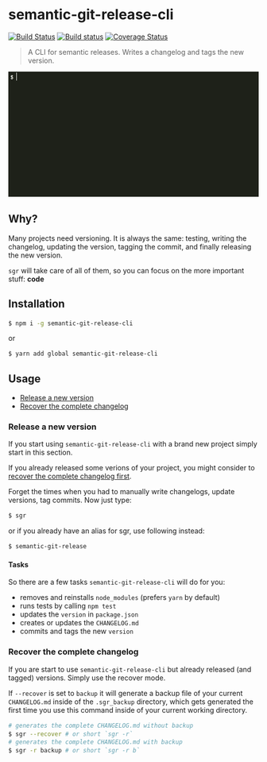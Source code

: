 # semantic-git-release-cli

[![Build Status](https://travis-ci.org/aichbauer/node-semantic-git-release-cli.svg?branch=master)](https://travis-ci.org/aichbauer/node-semantic-git-release-cli)
[![Build status](https://ci.appveyor.com/api/projects/status/7kedayu8diw41day?svg=true)](https://ci.appveyor.com/project/rudolfsonjunior/node-semantic-git-release-cli)
[![Coverage Status](https://coveralls.io/repos/github/aichbauer/node-semantic-git-release-cli/badge.svg?branch=master)](https://coveralls.io/github/aichbauer/node-semantic-git-release-cli?branch=master)

> A CLI for semantic releases. Writes a changelog and tags the new version.

<img src="https://raw.githubusercontent.com/aichbauer/node-semantic-git-release-cli/master/media/screenshot.gif">

## Why?

Many projects need versioning. It is always the same: testing, writing the changelog, updating the version, tagging the commit, and finally releasing the new version.

`sgr` will take care of all of them, so you can focus on the more important stuff: **code**

## Installation

```sh
$ npm i -g semantic-git-release-cli
```

or

```sh
$ yarn add global semantic-git-release-cli
```

## Usage

- [Release a new version](#release-a-new-version)
- [Recover the complete changelog](#recover-the-complete-changelog)

### Release a new version

If you start using `semantic-git-release-cli` with a brand new project simply start in this section.

If you already released some verions of your project, you might consider to [recover the complete changelog first](#recover-the-complete-changelog).

Forget the times when you had to manually write changelogs, update versions, tag commits. Now just type:

```sh
$ sgr
```

or if you already have an alias for sgr, use following instead:

```sh
$ semantic-git-release
```

#### Tasks

So there are a few tasks `semantic-git-release-cli` will do for you:

- removes and reinstalls `node_modules` (prefers `yarn` by default)
- runs tests by calling `npm test`
- updates the `version` in `package.json`
- creates or updates the `CHANGELOG.md`
- commits and tags the new `version`

### Recover the complete changelog

If you are start to use `semantic-git-release-cli` but already released (and tagged) versions. Simply use the recover mode.

If `--recover` is set to `backup` it will generate a backup file of your current `CHANGELOG.md` inside of the `.sgr_backup` directory, which gets generated the first time you use this command inside of your current working directory.

```sh
# generates the complete CHANGELOG.md without backup
$ sgr --recover # or short `sgr -r`
# generates the complete CHANGELOG.md with backup
$ sgr -r backup # or short `sgr -r b`
```
